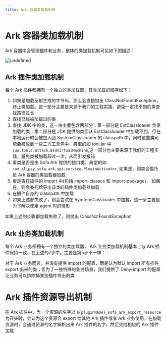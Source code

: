 ```yaml
---
title: Ark 容器类加载机制
---
```


# Ark 容器类加载机制

Ark 容器中会管理插件和业务，整体的类加载机制可见如下图描述：

![undefined](https://gw.alipayobjects.com/zos/skylark/7dfdc66f-a70d-4ef0-9de3-92b72bf2caf7/2018/png/77f10035-a6c3-4bab-bff3-a2c9a986561f.png)


## Ark 插件类加载机制

每个 Ark 插件都拥有一个独立的类加载器，其类加载的顺序如下：

1. 如果是加载反射生成的字节码，那么会直接抛出 ClassNotFoundException，终止类加载。这一部分主要是来源于我们的工程实践，避免一定找不到的类查找路径过长
2. 查找已经被加载过的类
3. 查找 JDK 中的类，这一块主要包含两部分：第一部分是 ExtClassloader 负责加载的类；第二部分是 JDK 提供的类但从 ExtClassloader 中加载不到，但在本地运行时会被加入到 SystemClassloader 的 classpath 中，同时这些类可能会被放到一些三方工具包中，典型的如 tool.jar 中 `sun.tools.attach.BsdVirtualMachine`,这一部分也主要来源于我们的工程实践，避免类被加载超过一次，从而引发报错
4. 看类是否是由 Sofa Ark 提供的接口类，典型的如: `com.alipay.sofa.ark.spi.service.PluginActivator`, 如果是，则类会委托给 Ark 容器的类加载器加载
5. 看是否在插件的 import 中(包括 import-classes 和 import-package)， 如果在，则会委托给导出该类的插件类加载器加载
6. 在插件自身的 classpath 中加载
7. 如果上述都失败了，则会尝试在 SymtemClassloader 中加载，这一步主要是为了解决使用 agent 时的情形

如果上述的步骤都加载失败了，则抛出 ClassNotFoundException

## Ark 业务类加载机制

每个 Ark 业务都拥有一个独立的类加载器， Ark 业务类加载机制基本上与 Ark 插件保持一致，在上述的7步中，主要是第5步不一样：

对于 Ark 业务而言，并没有提供 import 的配置，而是认为默认 import 所有插件 export 出来的类；但为了一些特殊的业务场景，我们提供了 Deny-import 的配置让业务可以排除掉某些插件导出的类

# Ark 插件资源导出机制
在 Ark 插件中，当一个资源的名字以 `${pluginName}_sofa_ark_export_resource` 为开头时，会认为这个资源会 export 给其他 Ark 插件或者 Ark 业务使用，在加载资源时，会通过资源的名字解析出来 Ark 插件的名字，然后交给相应的 Ark 插件加载


